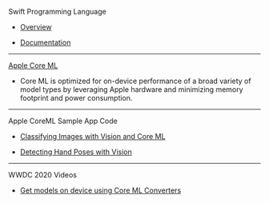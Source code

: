 Swift Programming Language

* [Overview](https://developer.apple.com/swift/)

* [Documentation](https://docs.swift.org/swift-book/documentation/the-swift-programming-language/)

- - - -

[Apple Core ML](https://developer.apple.com/machine-learning/core-ml/)

* Core ML is optimized for on-device performance of a broad variety of model 
    types by leveraging Apple hardware and minimizing memory footprint and power consumption.

- - - -

Apple CoreML Sample App Code

* [Classifying Images with Vision and Core ML](https://developer.apple.com/documentation/vision/classifying_images_with_vision_and_core_ml)

* [Detecting Hand Poses with Vision](https://developer.apple.com/documentation/vision/detecting_hand_poses_with_vision)

- - - -

WWDC 2020 Videos

* [Get models on device using Core ML Converters](https://developer.apple.com/videos/play/wwdc2020/10153/) 

